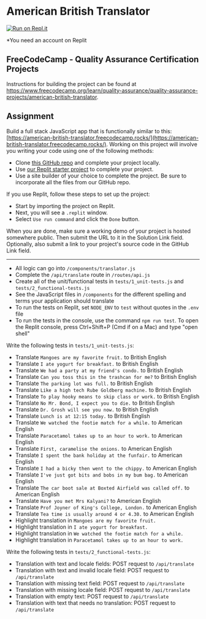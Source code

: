 # American British Translator

[![Run on Repl.it](https://replit.com/badge/github/The-Aldi-Tri/American-British-Translator)](https://replit.com/new/github/The-Aldi-Tri/American-British-Translator)

*You need an account on Replit


## FreeCodeCamp - Quality Assurance Certification Projects

Instructions for building the project can be found at https://www.freecodecamp.org/learn/quality-assurance/quality-assurance-projects/american-british-translator.


## Assignment

Build a full stack JavaScript app that is functionally similar to this: [https://american-british-translator.freecodecamp.rocks/](https://american-british-translator.freecodecamp.rocks/). Working on this project will involve you writing your code using one of the following methods:

*   Clone [this GitHub repo](https://github.com/freeCodeCamp/boilerplate-project-american-british-english-translator/) and complete your project locally.
*   Use [our Replit starter project](https://replit.com/github/freeCodeCamp/boilerplate-project-american-british-english-translator) to complete your project.
*   Use a site builder of your choice to complete the project. Be sure to incorporate all the files from our GitHub repo.

If you use Replit, follow these steps to set up the project:

*   Start by importing the project on Replit.
*   Next, you will see a `.replit` window.
*   Select `Use run command` and click the `Done` button.

When you are done, make sure a working demo of your project is hosted somewhere public. Then submit the URL to it in the Solution Link field. Optionally, also submit a link to your project's source code in the GitHub Link field.

---

*   All logic can go into `/components/translator.js`
*   Complete the `/api/translate` route in `/routes/api.js`
*   Create all of the unit/functional tests in `tests/1_unit-tests.js` and `tests/2_functional-tests.js`
*   See the JavaScript files in `/components` for the different spelling and terms your application should translate
*   To run the tests on Replit, set `NODE_ENV` to `test` without quotes in the `.env` file
*   To run the tests in the console, use the command `npm run test`. To open the Replit console, press Ctrl+Shift+P (Cmd if on a Mac) and type "open shell"

Write the following tests in `tests/1_unit-tests.js`:

*   Translate `Mangoes are my favorite fruit.` to British English
*   Translate `I ate yogurt for breakfast.` to British English
*   Translate `We had a party at my friend's condo.` to British English
*   Translate `Can you toss this in the trashcan for me?` to British English
*   Translate `The parking lot was full.` to British English
*   Translate `Like a high tech Rube Goldberg machine.` to British English
*   Translate `To play hooky means to skip class or work.` to British English
*   Translate `No Mr. Bond, I expect you to die.` to British English
*   Translate `Dr. Grosh will see you now.` to British English
*   Translate `Lunch is at 12:15 today.` to British English
*   Translate `We watched the footie match for a while.` to American English
*   Translate `Paracetamol takes up to an hour to work.` to American English
*   Translate `First, caramelise the onions.` to American English
*   Translate `I spent the bank holiday at the funfair.` to American English
*   Translate `I had a bicky then went to the chippy.` to American English
*   Translate `I've just got bits and bobs in my bum bag.` to American English
*   Translate `The car boot sale at Boxted Airfield was called off.` to American English
*   Translate `Have you met Mrs Kalyani?` to American English
*   Translate `Prof Joyner of King's College, London.` to American English
*   Translate `Tea time is usually around 4 or 4.30.` to American English
*   Highlight translation in `Mangoes are my favorite fruit.`
*   Highlight translation in `I ate yogurt for breakfast.`
*   Highlight translation in `We watched the footie match for a while.`
*   Highlight translation in `Paracetamol takes up to an hour to work.`

Write the following tests in `tests/2_functional-tests.js`:

*   Translation with text and locale fields: POST request to `/api/translate`
*   Translation with text and invalid locale field: POST request to `/api/translate`
*   Translation with missing text field: POST request to `/api/translate`
*   Translation with missing locale field: POST request to `/api/translate`
*   Translation with empty text: POST request to `/api/translate`
*   Translation with text that needs no translation: POST request to `/api/translate`
